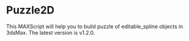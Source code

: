 # Puzzle2D
This MAXScript will help you to build puzzle of editable_spline objects in 3dsMax. 
The latest version is v1.2.0.
